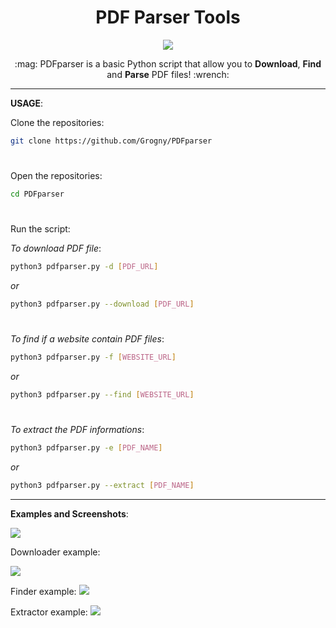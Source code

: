 <h1 align="center">PDF Parser Tools</h1>

<p align="center">
  <img src="https://github.com/Grogny/image-video-gif/blob/main/pdfparserstyle.png">
</p>

<p align="center">
  :mag: PDFparser is a basic Python script that allow you to <strong>Download</strong>, <strong>Find</strong> and <strong>Parse</strong> PDF files! :wrench:
</p>

---
**USAGE**:

Clone the repositories:
```bash
git clone https://github.com/Grogny/PDFparser
```

#
Open the repositories:
```bash
cd PDFparser
```

#
Run the script:

*To download PDF file*:
```bash
python3 pdfparser.py -d [PDF_URL]
```
*or*
```bash
python3 pdfparser.py --download [PDF_URL]
```

#
*To find if a website contain PDF files*:
```bash
python3 pdfparser.py -f [WEBSITE_URL]
```
*or*
```bash
python3 pdfparser.py --find [WEBSITE_URL]
```

#
*To extract the PDF informations*:
```bash
python3 pdfparser.py -e [PDF_NAME]
```
*or*
```bash
python3 pdfparser.py --extract [PDF_NAME]
```

---
**Examples and Screenshots**:

<img src="https://github.com/Grogny/image-video-gif/blob/main/PDFparserpic.png">

Downloader example:
<p align="left">
  <img src="https://github.com/Grogny/image-video-gif/blob/main/downloadsample.png">
</p>

Finder example:
<img src="https://github.com/Grogny/image-video-gif/blob/main/findsample.png">

Extractor example:
<img src="https://github.com/Grogny/image-video-gif/blob/main/extractsample.png">

